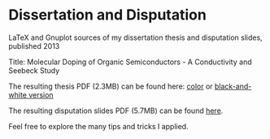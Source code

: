 # Dissertation and Disputation

LaTeX and Gnuplot sources of my dissertation thesis and disputation slides, published 2013

Title: Molecular Doping of Organic Semiconductors - A Conductivity and Seebeck Study

The resulting thesis PDF (2.3MB) can be found here: [color](https://entorb.net/docs/Torben_Menke-Dissertation.pdf) or [black-and-white version](https://entorb.net/docs/Torben_Menke-Dissertation-gray.pdf)

The resulting disputation slides PDF (5.7MB) can be found [here](https://entorb.net/docs/Torben_Menke-Disputation.pdf).

Feel free to explore the many tips and tricks I applied.
